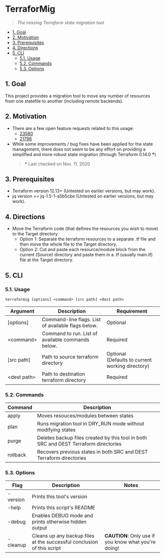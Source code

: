 # TerraforMig <!-- omit in toc -->

>*The missing Terraform state migration tool*

- [1. Goal](#1-goal)
- [2. Motivation](#2-motivation)
- [3. Prerequisites](#3-prerequisites)
- [4. Directions](#4-directions)
- [5. CLI](#5-cli)
  - [5.1. Usage](#51-usage)
  - [5.2. Commands](#52-commands)
  - [5.3. Options](#53-options)

## 1. Goal

This project provides a migration tool to move any number of resources from one statefile to another (including remote backends).

## 2. Motivation
  
- There are a few open feature requests related to this usage:
  - [23580](https://github.com/hashicorp/terraform/issues/23580)
  - [21796](https://github.com/hashicorp/terraform/issues/21796)
- While some improvements / bug fixes have been applied for the state management, there does not seem to be any effort on providing a simplified and more robust state migration (through Terraform 0.14.0 __*__)
  >__*__ Last checked on Nov. 11, 2020

## 3. Prerequisites
  
- Terraform version 12.13+ (Untested on earlier versions, but may work).
- jq version >= jq-1.5-1-a5b5cbe (Untested on earlier versions, but may work).

## 4. Directions

- Move the Terraform code (that defines the resources you wish to move) to the Target directory.
  - Option 1: Separate the terraform resources to a separate .tf file and then move the whole file to the Target directory.
  - Option 2: Cut and paste each resource/module block from the current (Source) directory and paste them in a .tf (usually main.tf) file at the Target directory.

## 5. CLI

### 5.1. Usage

`terraformig [options] <command> [src path] <dest path>`

| **Argument** | **Description** | **Requirement** |
|---|---|---|
| \[options] | Command-line flags. List of available flags below. | Optional |
| \<command> | Command to run. List of available commands below. | Required |
| [src path] | Path to source terraform directory | Optional <br>(Defaults to current working directory) |
| \<dest path> | Path to destination terraform directory | Required |

### 5.2. Commands

| **Command** | **Description** |
|---|---|
| apply | Moves resouces/modules between states |
| plan | Runs migration tool in DRY_RUN mode without modifying states |
| purge | Deletes backup files created by this tool in both SRC and DEST Terraform directories |
| rollback | Recovers previous states in both SRC and DEST Terraform directories |

### 5.3. Options

| **Flag** | **Description** | **Notes** |
|---|---|---|
|-version | Prints this tool's version | |
|-help | Prints this script's README | |
|-debug | Enables DEBUG mode and prints otherwise hidden output | |
|-cleanup | Cleans up any backup files at the successful conclusion of this script | **CAUTION**: Only use if you know what you're doing! |
